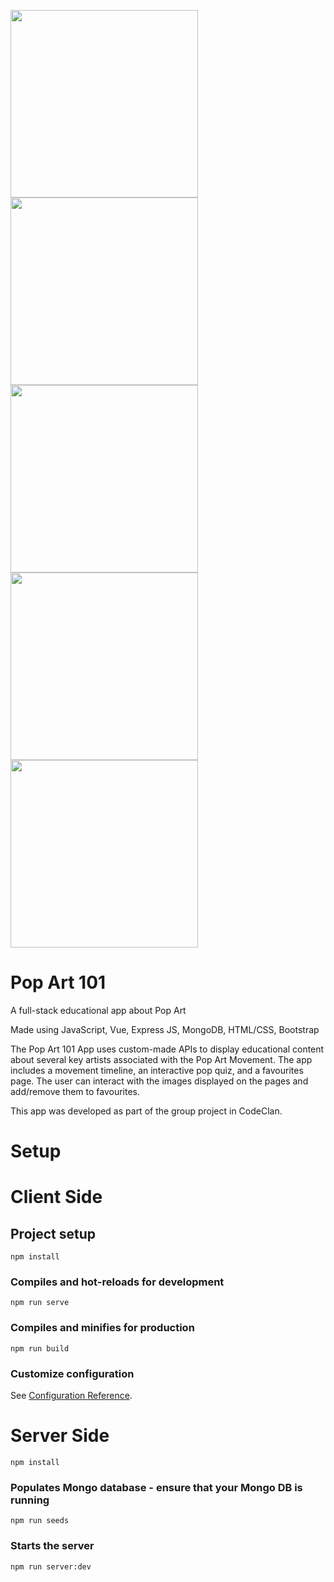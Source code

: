 <img src="https://github.com/EvgenyNazarovs/My-files/blob/master/pop-art-screenshots/pop_art_1.png" width="300"><img
src="https://github.com/EvgenyNazarovs/My-files/blob/master/pop-art-screenshots/pop_art_2.png" width="300"><img 
src="https://github.com/EvgenyNazarovs/My-files/blob/master/pop-art-screenshots/pop_art_3.png" width="300"><img 
src="https://github.com/EvgenyNazarovs/My-files/blob/master/pop-art-screenshots/pop_art_4.png" width="300"><img 
src="https://github.com/EvgenyNazarovs/My-files/blob/master/pop-art-screenshots/pop_art_5.png" width="300">

# Pop Art 101

A full-stack educational app about Pop Art

Made using JavaScript, Vue, Express JS, MongoDB, HTML/CSS, Bootstrap

The Pop Art 101 App uses custom-made APIs to display educational content about several key artists associated with the Pop Art Movement.
The app includes a movement timeline, an interactive pop quiz, and a favourites page. The user can interact with the images displayed on the pages and add/remove them to favourites.

This app was developed as part of the group project in CodeClan.

# Setup

# Client Side

## Project setup
```
npm install
```

### Compiles and hot-reloads for development
```
npm run serve
```

### Compiles and minifies for production
```
npm run build
```

### Customize configuration
See [Configuration Reference](https://cli.vuejs.org/config/).

# Server Side

```
npm install
```
### Populates Mongo database - ensure that your Mongo DB is running
```
npm run seeds
```

### Starts the server
```
npm run server:dev
```



